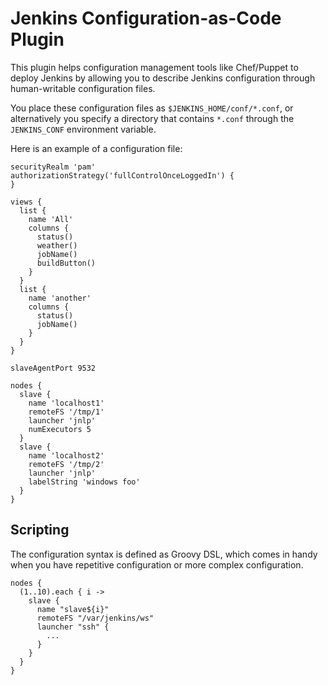 # Jenkins Configuration-as-Code Plugin
This plugin helps configuration management tools like Chef/Puppet to deploy Jenkins
by allowing you to describe Jenkins configuration through human-writable configuration files.

You place these configuration files as `$JENKINS_HOME/conf/*.conf`, or alternatively
you specify a directory that contains `*.conf` through the `JENKINS_CONF` environment variable.

Here is an example of a configuration file:
````
securityRealm 'pam'
authorizationStrategy('fullControlOnceLoggedIn') {
}

views {
  list {
    name 'All'
    columns {
      status()
      weather()
      jobName()
      buildButton()
    }
  }
  list {
    name 'another'
    columns {
      status()
      jobName()
    }
  }
}

slaveAgentPort 9532

nodes {
  slave {
    name 'localhost1'
    remoteFS '/tmp/1'
    launcher 'jnlp'
    numExecutors 5
  }
  slave {
    name 'localhost2'
    remoteFS '/tmp/2'
    launcher 'jnlp'
    labelString 'windows foo'
  }
}
````

## Scripting
The configuration syntax is defined as Groovy DSL, which comes in handy when you have repetitive
configuration or more complex configuration.

````
nodes {
  (1..10).each { i ->
    slave {
      name "slave${i}"
      remoteFS "/var/jenkins/ws"
      launcher "ssh" {
        ...
      }
    }
  }
}
````
